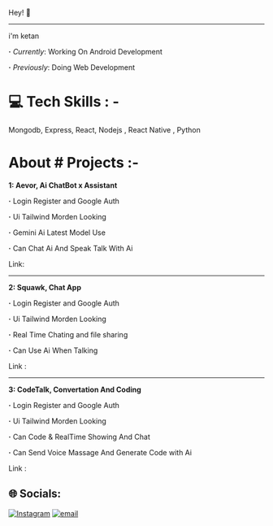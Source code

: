 
Hey! 👋
____

i'm ketan

**·** *Currently*: Working On Android Development

**·** *Previously*: Doing Web Development

# 💻 Tech Skills : -
Mongodb, Express, React, Nodejs , React Native , Python

# About # Projects :-
**1: Aevor, Ai ChatBot x Assistant**


**·** Login Register and Google Auth

**·** Ui Tailwind Morden Looking

**·** Gemini Ai Latest Model Use 

**·** Can Chat Ai And Speak Talk With Ai

Link:

___



**2: Squawk, Chat App**

**·** Login Register and Google Auth

**·** Ui Tailwind Morden Looking

**·** Real Time Chating and file sharing 

**·** Can Use Ai When Talking

Link :

___


**3: CodeTalk, Convertation And Coding**

**·** Login Register and Google Auth

**·** Ui Tailwind Morden Looking

**·** Can Code & RealTime Showing And Chat

**·** Can Send Voice Massage And Generate Code with Ai

Link :


## 🌐 Socials:
[![Instagram](https://img.shields.io/badge/Instagram-%23E4405F.svg?logo=Instagram&logoColor=white)](https://instagram.com/ketann.js) [![email](https://img.shields.io/badge/Email-D14836?logo=gmail&logoColor=white)](mailto:scodesofficial@gamil.com) 

